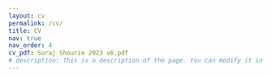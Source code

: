 ```yaml
---
layout: cv
permalink: /cv/
title: CV
nav: true
nav_order: 4
cv_pdf: Suraj Shourie 2023 v6.pdf
# description: This is a description of the page. You can modify it in 'pages/_cv.md'. You can also change or remove the top pdf download button.
---
```

<object data="{{ site.url }}{{ site.baseurl }}/assets/pdf/Suraj Shourie 2023 v6.pdf" width="100%" height="1100" type='application/pdf'></object>